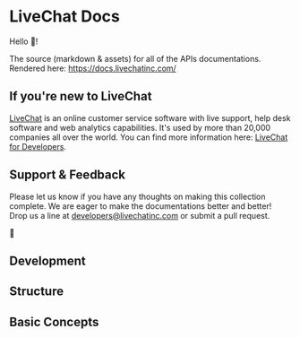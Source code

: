 # LiveChat Docs

Hello 👋!

The source (markdown & assets) for all of the APIs documentations. Rendered here: https://docs.livechatinc.com/

## If you're new to LiveChat

[LiveChat](https://www.livechatinc.com/) is an online customer service software with live support, help desk software and web analytics capabilities. It's used by more than 20,000 companies all over the world. You can find more information here: [LiveChat for Developers](https://developers.livechatinc.com/).

## Support & Feedback

Please let us know if you have any thoughts on making this collection complete. We are eager to make the documentations better and better! Drop us a line at developers@livechatinc.com or submit a pull request.

:rocket:

## Development

## Structure

## Basic Concepts
